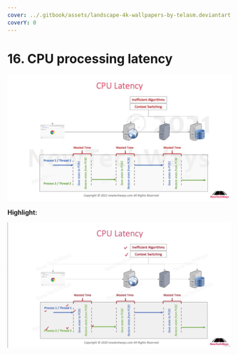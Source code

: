 ```yaml
---
cover: ../.gitbook/assets/landscape-4k-wallpapers-by-telasm.deviantart.com (5).jpg
coverY: 0
---
```


# 16. CPU processing latency

![](<../.gitbook/assets/image (20).png>)

**Highlight:**

![](<../.gitbook/assets/image (33).png>)
